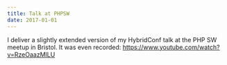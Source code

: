 ```yaml
---
title: Talk at PHPSW
date: 2017-01-01
---
```


I deliver a slightly extended version of my HybridConf talk at the PHP SW meetup in Bristol. It was even recorded: https://www.youtube.com/watch?v=RzeOaazMlLU